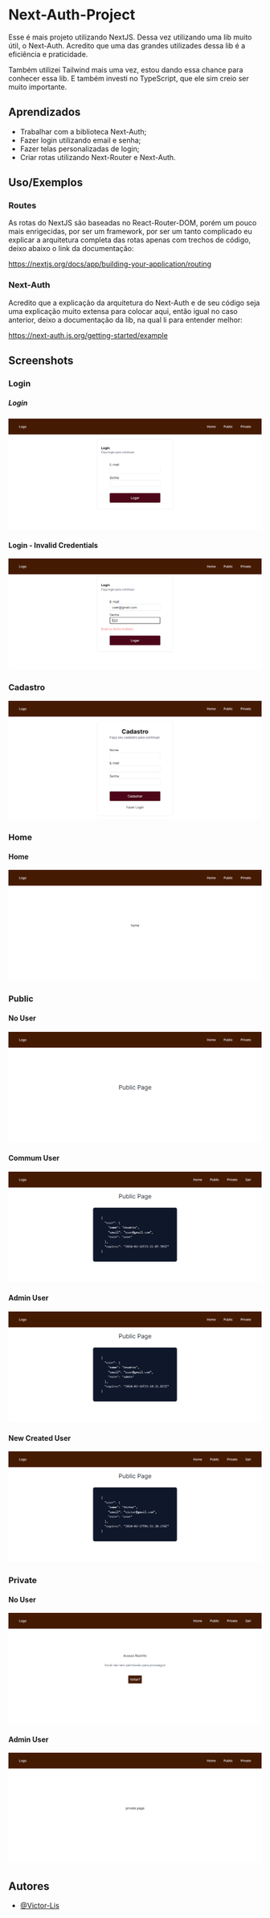 
# Next-Auth-Project

Esse é mais projeto utilizando NextJS. Dessa vez utilizando uma lib muito útil, o Next-Auth. Acredito que uma das grandes utilizades dessa lib é a eficiência e praticidade.

Também utilizei Tailwind mais uma vez, estou dando essa chance para conhecer essa lib. E também investi no TypeScript, que ele sim creio ser muito importante.
## Aprendizados

- Trabalhar com a biblioteca Next-Auth;
- Fazer login utilizando email e senha;
- Fazer telas personalizadas de login;
- Criar rotas utilizando Next-Router e Next-Auth.

## Uso/Exemplos

### Routes

As rotas do NextJS são baseadas no React-Router-DOM, porém um pouco mais enrigecidas, por ser um framework, por ser um tanto complicado eu explicar a arquitetura completa das rotas apenas com trechos de código, deixo abaixo o link da documentação:

https://nextjs.org/docs/app/building-your-application/routing

### Next-Auth

Acredito que a explicação da arquitetura do Next-Auth e de seu código seja uma explicação muito extensa para colocar aqui, então igual no caso anterior, deixo a documentação da lib, na qual li para entender melhor:

https://next-auth.js.org/getting-started/example

## Screenshots

### Login

##### Login
![Login](./project-images/Login.png)

#### Login - Invalid Credentials
![Login - Invalid Credentials](./project-images/Login%20-%20Invalid%20Credentials.png)

### Cadastro
![Cadastro](./project-images/Cadastro.png)


### Home 

#### Home
![Home](./project-images/Home.png)

### Public

#### No User
![Public](./project-images/Public%20-%20No%20signed.png)

#### Commum User 
![Public Commum User](./project-images/Public%20-%20No%20Admin.png)

#### Admin User 
![Admin](./project-images/Public%20-%20Signed.png)

#### New Created User
![New user](./project-images/Public%20-%20Personalized%20User.png)

### Private

#### No User
![Private](./project-images/Private%20-%20No%20admin.png)

#### Admin User 
![Admin](./project-images/Private%20-%20Signed.png)

## Autores

- [@Victor-Lis](https://github.com/Victor-Lis)

